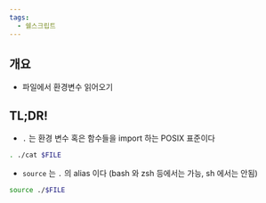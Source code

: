 ```yaml
---
tags:
  - 쉘스크립트
---
```

## 개요

- 파일에서 환경변수 읽어오기

## TL;DR!

- `.` 는 환경 변수 혹은 함수들을 import 하는 POSIX 표준이다

```bash
. ./cat $FILE
```

- `source` 는 `.` 의 alias 이다 (bash 와 zsh 등에서는 가능, sh 에서는 안됨)

```bash
source ./$FILE
```